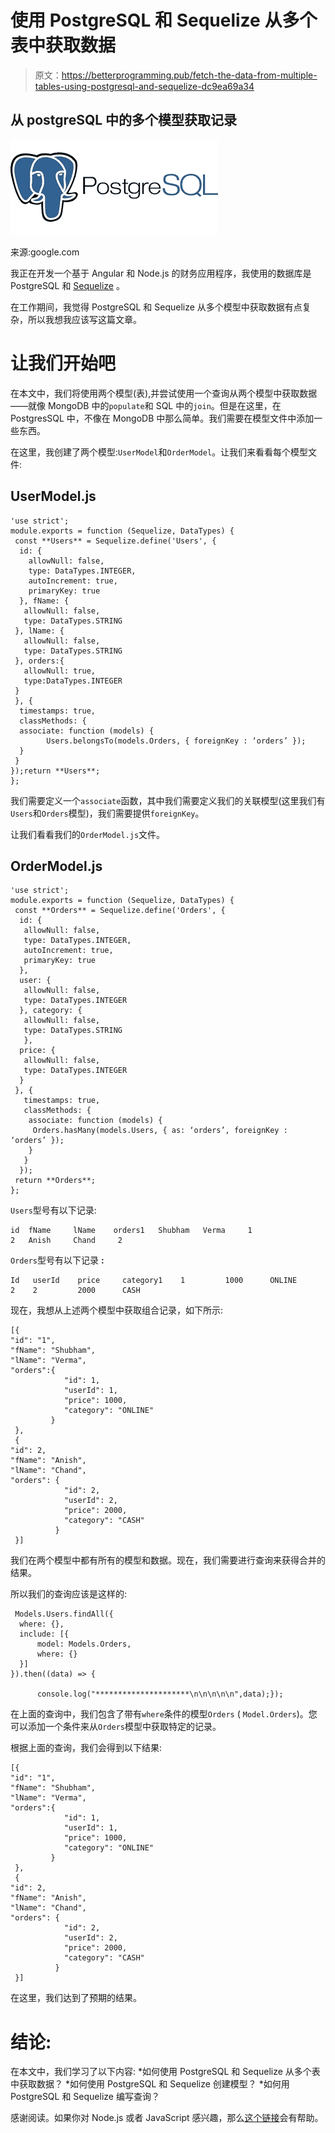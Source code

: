 # 使用 PostgreSQL 和 Sequelize 从多个表中获取数据

> 原文：<https://betterprogramming.pub/fetch-the-data-from-multiple-tables-using-postgresql-and-sequelize-dc9ea69a34>

## 从 postgreSQL 中的多个模型获取记录

![](img/3aaa7d32d04ff96c58059d99d43e9f8b.png)

来源:google.com

我正在开发一个基于 Angular 和 Node.js 的财务应用程序，我使用的数据库是 PostgreSQL 和 [Sequelize](https://sequelize.org/) 。

在工作期间，我觉得 PostgreSQL 和 Sequelize 从多个模型中获取数据有点复杂，所以我想我应该写这篇文章。

# 让我们开始吧

在本文中，我们将使用两个模型(表),并尝试使用一个查询从两个模型中获取数据——就像 MongoDB 中的`populate`和 SQL 中的`join`。但是在这里，在 PostgresSQL 中，不像在 MongoDB 中那么简单。我们需要在模型文件中添加一些东西。

在这里，我创建了两个模型:`UserModel`和`OrderModel`。让我们来看看每个模型文件:

## **UserModel.js**

```
'use strict';
module.exports = function (Sequelize, DataTypes) {
 const **Users** = Sequelize.define('Users', {
  id: {
    allowNull: false,
    type: DataTypes.INTEGER,
    autoIncrement: true,
    primaryKey: true
  }, fName: {
   allowNull: false,
   type: DataTypes.STRING
 }, lName: {
   allowNull: false,
   type: DataTypes.STRING
 }, orders:{
   allowNull: true,
   type:DataTypes.INTEGER
 }
 }, {
  timestamps: true,
  classMethods: {
  associate: function (models) {
        Users.belongsTo(models.Orders, { foreignKey : ‘orders’ });
  }
 }
});return **Users**;
};
```

我们需要定义一个`associate`函数，其中我们需要定义我们的关联模型(这里我们有`Users`和`Orders`模型)，我们需要提供`foreignKey`。

让我们看看我们的`OrderModel.js`文件。

## **OrderModel.js**

```
'use strict';
module.exports = function (Sequelize, DataTypes) {
 const **Orders** = Sequelize.define('Orders', {
  id: {
   allowNull: false,
   type: DataTypes.INTEGER,
   autoIncrement: true,
   primaryKey: true
  },
  user: {
   allowNull: false,
   type: DataTypes.INTEGER
  }, category: {
   allowNull: false,
   type: DataTypes.STRING
   },
  price: {
   allowNull: false,
   type: DataTypes.INTEGER
  }
 }, {
   timestamps: true,
   classMethods: {
    associate: function (models) {
     Orders.hasMany(models.Users, { as: ‘orders’, foreignKey : ‘orders’ });
    }
   }
  });
 return **Orders**;
};
```

`Users`型号有以下记录:

```
id  fName     lName    orders1   Shubham   Verma     1
2   Anish     Chand     2
```

`Orders`型号有以下记录 **:**

```
Id   userId    price     category1    1         1000      ONLINE
2    2         2000      CASH
```

现在，我想从上述两个模型中获取组合记录，如下所示:

```
[{
"id": "1",
"fName": "Shubham",
"lName": "Verma",
"orders":{
            "id": 1,
            "userId": 1,
            "price": 1000,
            "category": "ONLINE"
         }
 },
 {
"id": 2,
"fName": "Anish",
"lName": "Chand",
"orders": {
            "id": 2,
            "userId": 2,
            "price": 2000,
            "category": "CASH"
          }
 }]
```

我们在两个模型中都有所有的模型和数据。现在，我们需要进行查询来获得合并的结果。

所以我们的查询应该是这样的:

```
 Models.Users.findAll({
  where: {},
  include: [{
      model: Models.Orders,
      where: {}
  }]
}).then((data) => {

      console.log("*********************\n\n\n\n\n",data);});
```

在上面的查询中，我们包含了带有`where`条件的模型`Orders` ( `Model.Orders`)。您可以添加一个条件来从`Orders`模型中获取特定的记录。

根据上面的查询，我们会得到以下结果:

```
[{
"id": "1",
"fName": "Shubham",
"lName": "Verma",
"orders":{
            "id": 1,
            "userId": 1,
            "price": 1000,
            "category": "ONLINE"
         }
 },
 {
"id": 2,
"fName": "Anish",
"lName": "Chand",
"orders": {
            "id": 2,
            "userId": 2,
            "price": 2000,
            "category": "CASH"
          }
 }]
```

在这里，我们达到了预期的结果。

# 结论:

在本文中，我们学习了以下内容:
*如何使用 PostgreSQL 和 Sequelize 从多个表中获取数据？
*如何使用 PostgreSQL 和 Sequelize 创建模型？
*如何用 PostgreSQL 和 Sequelize 编写查询？

感谢阅读。如果你对 Node.js 或者 JavaScript 感兴趣，那么[这个链接](https://medium.com/@svsh227/every-nodejs-developer-should-read-these-articles-f29032441a31)会有帮助。